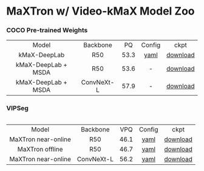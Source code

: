 # MaXTron w/ Video-kMaX Model Zoo

### COCO Pre-trained Weights

<table><tbody>
<!-- START TABLE -->
<!-- TABLE HEADER -->
<td align="center">Model</th>
<td align="center">Backbone</th>
<td align="center">PQ</th>
<td align="center">Config</th>
<td align="center">ckpt</th>
<!-- TABLE BODY -->
<!-- ROW: kMaX-DeepLab R50 -->
<tr><td align="center">kMaX-DeepLab</td>
<td align="center">R50</td>
<td align="center">53.3</td>
<td align="center"><a href="https://github.com/bytedance/kmax-deeplab/blob/main/configs/coco/panoptic_segmentation/kmax_r50.yaml">yaml</a></td>
<td align="center"><a href="https://drive.google.com/file/d/1xjYtj0X1Yt35RXSF_BbMMuN8bOcLSEAB/view?usp=drive_link">download</a>
</tr>
<!-- ROW: kMaX-DeepLab + MSDA R50 -->
<tr><td align="center">kMaX-DeepLab + MSDA</td>
<td align="center">R50</td>
<td align="center">53.6</td>
<td align="center">-</td>
<td align="center"><a href="https://drive.google.com/file/d/14VV30We1QPUf5up2fnlQADA3jc4OtT14/view?usp=drive_link">download</a>
</tr>
<!-- ROW: kMaX-DeepLab + MSDA ConvNeXt-L -->
<tr><td align="center">kMaX-DeepLab + MSDA</td>
<td align="center">ConvNeXt-L</td>
<td align="center">57.9</td>
<td align="center">-</td>
<td align="center"><a href="https://drive.google.com/file/d/1VbQDovawqSLELhF7u9U8j9YLrRmsUYKS/view?usp=drive_link">download</a>
</tr>
<table><tbody>

### VIPSeg

<table><tbody>
<!-- START TABLE -->
<!-- TABLE HEADER -->
<td align="center">Model</th>
<td align="center">Backbone</th>
<td align="center">VPQ</th>
<td align="center">Config</th>
<td align="center">ckpt</th>
<!-- TABLE BODY -->
<!-- ROW: MaXTron WC R50 -->
<tr><td align="center">MaXTron near-online</td>
<td align="center">R50</td>
<td align="center">46.1</td>
<td align="center"><a href="configs/VIPSeg/panoptic_segmentation/maxtron_wc_r50.yaml">yaml</a></td>
<td align="center"><a href="https://drive.google.com/file/d/1Lfr-FBuRqgqPUmUr6hCmK7ddgWt5OngH/view?usp=drive_link">download</a>
</tr>
<!-- ROW: MaXTron CC R50 -->
<tr><td align="center">MaXTron offline</td>
<td align="center">R50</td>
<td align="center">46.7</td>
<td align="center"><a href="configs/VIPSeg/panoptic_segmentation/maxtron_cc_r50.yaml">yaml</a></td>
<td align="center"><a href="https://drive.google.com/file/d/1MQVj1j70uE2ifJ6YREPU15r8ug2lrnUj/view?usp=drive_link">download</a>
</tr>
<!-- ROW: MaXTron WC ConvNeXt-L -->
<tr><td align="center">MaXTron near-online</td>
<td align="center">ConvNeXt-L</td>
<td align="center">56.2</td>
<td align="center"><a href="configs/VIPSeg/panoptic_segmentation/maxtron_wc_convnext_large.yaml">yaml</a></td>
<td align="center"><a href="https://drive.google.com/file/d/1fFyTyUAPSE57fqzoy4JzlTGUkIgPf8bU/view?usp=drive_link">download</a>
</tr>
<table><tbody>